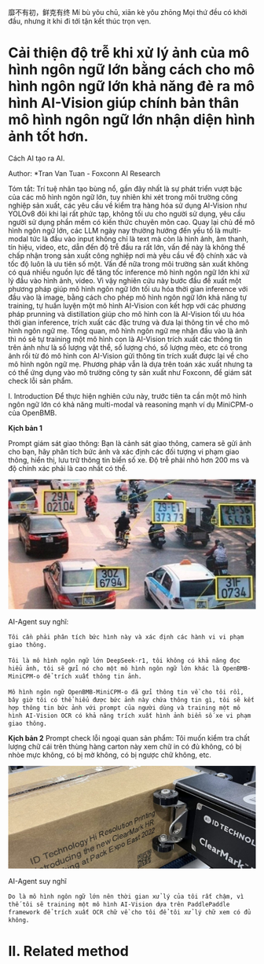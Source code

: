 靡不有初，鲜克有终 Mí bù yǒu chū, xiān kè yǒu zhōng Mọi thứ đều có khởi đầu, nhưng it khi đi tới tận kết thúc trọn vẹn.

# Cải thiện độ trễ khi xử lý ảnh của mô hình ngôn ngữ lớn bằng cách cho mô hình ngôn ngữ lớn khả năng đẻ ra mô hình AI-Vision giúp chính bản thân mô hình ngôn ngữ lớn nhận diện hình ảnh tốt hơn.

Cách AI tạo ra AI.

Author: *Tran Van Tuan - Foxconn AI Research

Tóm tắt: Trí tuệ nhân tạo bùng nổ, gần đây nhất là sự phát triển vượt bậc của các mô hình ngôn ngữ lớn, tuy nhiên khi xét trong môi trường công nghiệp sản xuất, các yêu cầu về kiểm tra hàng hóa sử dụng AI-Vision như YOLOv8 đôi khi lại rất phức tạp, không tối ưu cho người sử dụng, yêu cầu người sử dụng phần mềm có kiến thức chuyên môn cao. Quay lại chủ đề mô hình ngôn ngữ lớn, các LLM ngày nay thường hướng đến yếu tố là multi-modal tức là đầu vào input không chỉ là text mà còn là hình ảnh, âm thanh, tín hiệu, video, etc, dẫn đến độ trễ đầu ra rất lớn, vấn đề này là không thể chấp nhận trong sản xuất công nghiệp nơi mà yêu cầu về độ chính xác và tốc độ luôn là ưu tiên số một. Vấn đề nữa trong môi trường sản xuất không có quá nhiều nguồn lực để tăng tốc inference mô hình ngôn ngữ lớn khi xử lý đầu vào hình ảnh, video. Vì vậy nghiên cứu này bước đầu đề xuất một phương pháp giúp mô hình ngôn ngữ lớn tối ưu hóa thời gian inference với đầu vào là image, bằng cách cho phép mô hình ngôn ngữ lớn khả năng tự training, tự huấn luyện một mô hình AI-Vision con kết hợp với các phương pháp prunning và distillation giúp cho mô hình con là AI-Vision tối ưu hóa thời gian inference, trích xuất các đặc trưng và đưa lại thông tin về cho mô hình ngôn ngữ mẹ. Tổng quan, mô hình ngôn ngữ mẹ nhận đầu vào là ảnh thì nó sẽ tự training một mô hình con là AI-Vision trích xuất các thông tin trên ảnh như là số lượng vật thể, số lượng chó, số lượng mèo, etc có trong ảnh rồi từ đó mô hình con AI-Vision gửi thông tin trích xuất được lại về cho mô hình ngôn ngữ mẹ. Phương pháp vẫn là dựa trên toán xác xuất nhưng ta có thể ứng dụng vào mô trường công ty sản xuất như Foxconn, để giám sát check lỗi sản phẩm.

I. Introduction 
Để thực hiện nghiên cứu này, trước tiên ta cần một mô hình ngôn ngữ lớn có khả năng multi-modal và reasoning mạnh ví dụ MiniCPM-o của OpenBMB.

**Kịch bản 1**

Prompt giám sát giao thông: Bạn là cảnh sát giao thông, camera sẽ gửi ảnh cho bạn, hãy phân tích bức ảnh và xác định các đối tượng vi phạm giao thông, hiển thị, lưu trữ thông tin biển số xe. Độ trễ phải nhỏ hơn 200 ms và độ chính xác phải là cao nhất có thể.

![alt text](vi_pham_giao_thong.png)

AI-Agent suy nghĩ:
```
Tôi cần phải phân tích bức hình này và xác định các hành vi vi phạm giao thông.

Tôi là mô hình ngôn ngữ lớn DeepSeek-r1, tôi không có khả năng đọc hiểu ảnh, tôi sẽ gửi nó cho một mô hình ngôn ngữ lớn khác là OpenBMB-MiniCPM-o để trích xuất thông tin ảnh. 

Mô hình ngôn ngữ OpenBMB-MiniCPM-o đã gửi thông tin về cho tôi rồi, bây giờ tôi có thể hiểu được bức ảnh này chứa thông tin gì, tôi sẽ kết hợp thông tin bức ảnh với prompt của người dùng và training một mô hình AI-Vision OCR có khả năng trích xuất hình ảnh biển số xe vi phạm giao thông. 
```

**Kịch bản 2** 
Prompt check lỗi ngoại quan sản phẩm: Tôi muốn kiểm tra chất lượng chữ cái trên thùng hàng carton này xem chữ in có đủ không, có bị nhòe mực không, có bị mờ không, có bị ngược chữ không, etc. 

![alt text](chu_in_tren_thung_carton.png)

AI-Agent suy nghĩ
```
Do là mô hình ngôn ngữ lớn nên thời gian xử lý của tôi rất chậm, vì thế tôi sẽ training một mô hình AI-Vision dựa trên PaddlePaddle framework để trích xuất OCR chữ về cho tôi để tôi xử lý chữ xem có đủ không.
```

# II. Related method 

